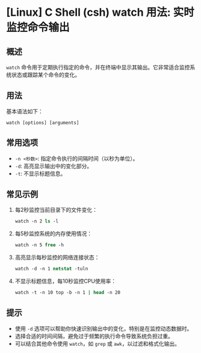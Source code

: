 # [Linux] C Shell (csh) watch 用法: 实时监控命令输出

## 概述
`watch` 命令用于定期执行指定的命令，并在终端中显示其输出。它非常适合监控系统状态或跟踪某个命令的变化。

## 用法
基本语法如下：
```
watch [options] [arguments]
```

## 常用选项
- `-n <秒数>`: 指定命令执行的间隔时间（以秒为单位）。
- `-d`: 高亮显示输出中的变化部分。
- `-t`: 不显示标题信息。

## 常见示例
1. 每2秒监控当前目录下的文件变化：
   ```csh
   watch -n 2 ls -l
   ```

2. 每5秒监控系统的内存使用情况：
   ```csh
   watch -n 5 free -h
   ```

3. 高亮显示每秒监控的网络连接状态：
   ```csh
   watch -d -n 1 netstat -tuln
   ```

4. 不显示标题信息，每10秒监控CPU使用率：
   ```csh
   watch -t -n 10 top -b -n 1 | head -n 20
   ```

## 提示
- 使用 `-d` 选项可以帮助你快速识别输出中的变化，特别是在监控动态数据时。
- 选择合适的时间间隔，避免过于频繁的执行命令导致系统负担过重。
- 可以结合其他命令使用 `watch`，如 `grep` 或 `awk`，以过滤和格式化输出。